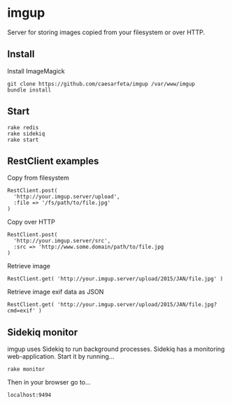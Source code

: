 # imgup

Server for storing images copied from your filesystem or over HTTP.

## Install

Install ImageMagick

	git clone https://github.com/caesarfeta/imgup /var/www/imgup
	bundle install

## Start

	rake redis
	rake sidekiq
	rake start

## RestClient examples

Copy from filesystem

	RestClient.post(
      'http://your.imgup.server/upload',
      :file => '/fs/path/to/file.jpg'
    )

Copy over HTTP

	RestClient.post(
	  'http://your.imgup.server/src',
	  :src => 'http://www.some.domain/path/to/file.jpg
	)

Retrieve image

	RestClient.get( 'http://your.imgup.server/upload/2015/JAN/file.jpg' )

Retrieve image exif data as JSON

	RestClient.get( 'http://your.imgup.server/upload/2015/JAN/file.jpg?cmd=exif' )

## Sidekiq monitor

imgup uses Sidekiq to run background processes.
Sidekiq has a monitoring web-application.
Start it by running...

	rake monitor

Then in your browser go to...

	localhost:9494
